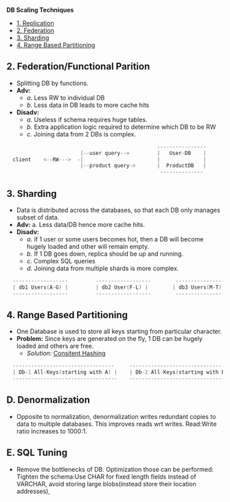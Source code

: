 **DB Scaling Techniques**
- [1. Replication](1.Replication)
- [2. Federation](#fed)
- [3. Sharding](#shard)
- [4. Range Based Partitioning](#rbp)

<a name=fed></a>
## 2. Federation/Functional Parition
- Splitting DB by functions. 
- **Adv:** 
  - _a._ Less RW to individual DB    
  - _b._ Less data in DB leads to more cache hits
- **Disadv:** 
  - *a.* Useless if schema requires huge tables.
  - *b.* Extra application logic required to determine which DB to be RW
  - *c.* Joining data from 2 DBs is complex.
```c
                                                 ----------------
                        |--user query-->         |   User-DB    |
  client    <--RW--->  -|                        |              |
                        |--product query->       |  ProductDB   |
                                                  --------------
```                                                                                           

<a name=shard></a>
## 3. Sharding
- Data is distributed across the databases, so that each DB only manages subset of data.
- **Adv:** a. Less data/DB hence more cache hits.
- **Disadv:** 
  - *a.* if 1 user or some users becomes hot, then a DB will become hugely loaded and other will remain empty.
  - *b.* If 1 DB goes down, replica should be up and running.
  - *c.* Complex SQL queries
  - *d.* Joining data from multiple shards is more complex.
```c
  ------------------         ------------------        -----------------          -----------------
  | db1 Users(A-G) |         | db2 User(F-L) |        | db3 Users(M-T) |         | db4 Users(U-Z) |
  ------------------         ------------------        ------------------         ------------------
```

<a name=rbp></a>
## 4. Range Based Partitioning
- One Database is used to store all keys starting from particular character.
- **Problem:** Since keys are generated on the fly, 1 DB can be hugely loaded and others are free.
  - *Solution:* [Consitent Hashing](/System-Design/Concepts/Hashing/Consistent_Hashing.md)
```c
  ---------------------------------     --------------------------------- 
  | Db-1 All-Keys(starting with A) |    | Db-2 All-Keys(starting with B) |    ..
  ----------------------------------    ----------------------------------
```

## D. Denormalization
- Opposite to normalization, denormalization writes redundant copies to data to multiple databases. This improves reads wrt writes. Read:Write ratio increases to 1000:1.

## E. SQL Tuning
- Remove the bottlenecks of DB. Optimization those can be performed: Tighten the schema:Use CHAR for fixed length fields instead of VARCHAR, avoid storing large blobs(instead store their location addresses), 
